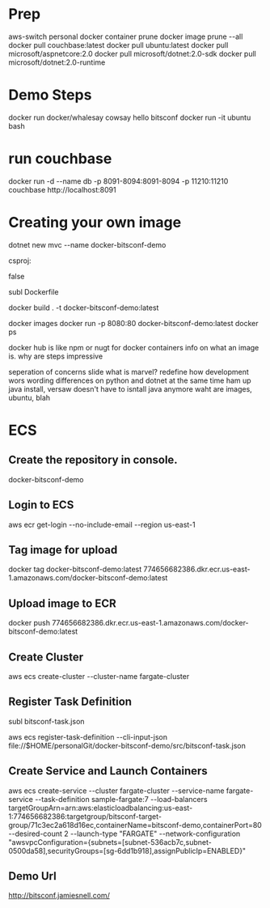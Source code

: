 
Prep
====
aws-switch personal
docker container prune
docker image prune --all
docker pull couchbase:latest
docker pull ubuntu:latest
docker pull microsoft/aspnetcore:2.0
docker pull microsoft/dotnet:2.0-sdk
docker pull microsoft/dotnet:2.0-runtime

Demo Steps
==========

docker run docker/whalesay cowsay hello bitsconf
docker run -it ubuntu bash

run couchbase
=============
docker run -d --name db -p 8091-8094:8091-8094 -p 11210:11210 couchbase
http://localhost:8091

Creating your own image
=======================
dotnet new mvc --name docker-bitsconf-demo

csproj:

  <PropertyGroup>
    <PublishWithAspNetCoreTargetManifest>false</PublishWithAspNetCoreTargetManifest>
  </PropertyGroup>

subl Dockerfile

docker build . -t docker-bitsconf-demo:latest

docker images
docker run -p 8080:80 docker-bitsconf-demo:latest
docker ps

docker hub is like npm or nugt for docker containers
info on what an image is.
why are steps impressive

seperation of concerns slide
what is marvel? redefine how development wors
wording differences on python and dotnet at the same time
ham up java install, versaw doesn't have to isntall java anymore
waht are images, ubuntu, blah

ECS
===

Create the repository in console.
---------------------------------
docker-bitsconf-demo

Login to ECS
------------
aws ecr get-login --no-include-email --region us-east-1

Tag image for upload
--------------------
docker tag docker-bitsconf-demo:latest 774656682386.dkr.ecr.us-east-1.amazonaws.com/docker-bitsconf-demo:latest

Upload image to ECR
-------------------
docker push 774656682386.dkr.ecr.us-east-1.amazonaws.com/docker-bitsconf-demo:latest

Create Cluster
--------------
aws ecs create-cluster --cluster-name fargate-cluster

Register Task Definition
------------------------------------
subl bitsconf-task.json

aws ecs register-task-definition --cli-input-json file://$HOME/personalGit/docker-bitsconf-demo/src/bitsconf-task.json

Create Service and Launch Containers
------------------------------------
aws ecs create-service --cluster fargate-cluster --service-name fargate-service --task-definition sample-fargate:7 --load-balancers targetGroupArn=arn:aws:elasticloadbalancing:us-east-1:774656682386:targetgroup/bitsconf-target-group/71c3ec2a618d16ec,containerName=bitsconf-demo,containerPort=80 --desired-count 2 --launch-type "FARGATE" --network-configuration "awsvpcConfiguration={subnets=[subnet-536acb7c,subnet-0500da58],securityGroups=[sg-6dd1b918],assignPublicIp=ENABLED}"

Demo Url
--------
http://bitsconf.jamiesnell.com/

